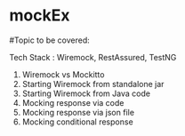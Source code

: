 # mockEx
#Topic to be covered:

Tech Stack : Wiremock, RestAssured, TestNG

1. Wiremock vs Mockitto
2. Starting Wiremock from standalone jar
3. Starting Wiremock from Java code
4. Mocking response via code
5. Mocking response via json file
6. Mocking conditional response
